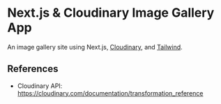 # Next.js & Cloudinary Image Gallery App

An image gallery site using Next.js, [Cloudinary](https://cloudinary.com), and [Tailwind](https://tailwindcss.com).

## References

- Cloudinary API: https://cloudinary.com/documentation/transformation_reference
